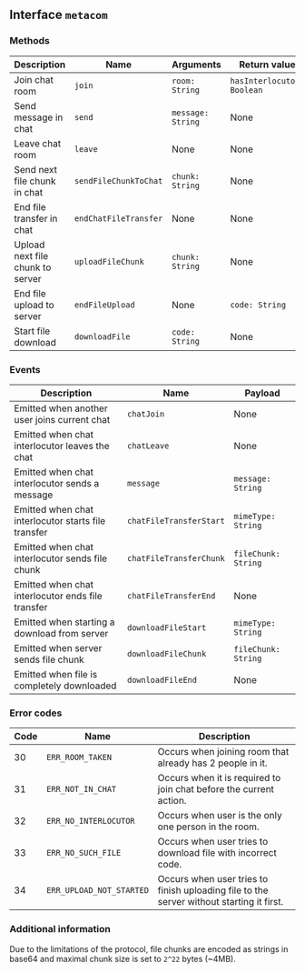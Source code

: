 ## Interface `metacom`

### Methods

| Description | Name | Arguments | Return value | Possible erors |
|-------------|------|-----------|--------------|----------------|
| Join chat room | `join` | `room: String` | `hasInterlocutor: Boolean` | `ERR_ROOM_TAKEN` (30) |
| Send message in chat | `send` | `message: String` | None | `ERR_NOT_IN_CHAT` (31), `ERR_NO_INTERLOCUTOR` (32) |
| Leave chat room | `leave` | None | None | `ERR_NOT_IN_CHAT` (31) |
| Send next file chunk in chat | `sendFileChunkToChat` | `chunk: String` | None | `ERR_NOT_IN_CHAT` (31), `ERR_NO_INTERLOCUTOR` (32) |
| End file transfer in chat | `endChatFileTransfer` | None | None | `ERR_NOT_IN_CHAT` (31), `ERR_NO_INTERLOCUTOR` (32) |
| Upload next file chunk to server | `uploadFileChunk` | `chunk: String` | None | None |
| End file upload to server | `endFileUpload` | None | `code: String` | `ERR_UPLOAD_NOT_STARTED (34)` |
| Start file download | `downloadFile` | `code: String` | None | `ERR_NO_SUCH_FILE` (33) |

### Events

| Description | Name | Payload |
|-------------|------|---------|
| Emitted when another user joins current chat | `chatJoin` | None |
| Emitted when chat interlocutor leaves the chat | `chatLeave` | None |
| Emitted when chat interlocutor sends a message | `message` | `message: String` |
| Emitted when chat interlocutor starts file transfer | `chatFileTransferStart` | `mimeType: String` |
| Emitted when chat interlocutor sends file chunk | `chatFileTransferChunk` | `fileChunk: String` |
| Emitted when chat interlocutor ends file transfer | `chatFileTransferEnd` | None |
| Emitted when starting a download from server | `downloadFileStart` | `mimeType: String` |
| Emitted when server sends file chunk | `downloadFileChunk` | `fileChunk: String` |
| Emitted when file is completely downloaded | `downloadFileEnd` | None |

### Error codes

| Code | Name | Description |
|------|------|-------------|
| 30   | `ERR_ROOM_TAKEN` | Occurs when joining room that already has 2 people in it. |
| 31   | `ERR_NOT_IN_CHAT` | Occurs when it is required to join chat before the current action. |
| 32   | `ERR_NO_INTERLOCUTOR` | Occurs when user is the only one person in the room. |
| 33   | `ERR_NO_SUCH_FILE` | Occurs when user tries to download file with incorrect code. |
| 34   | `ERR_UPLOAD_NOT_STARTED` | Occurs when user tries to finish uploading file to the server without starting it first. |

### Additional information

Due to the limitations of the protocol, file chunks are encoded as strings
in base64 and maximal chunk size is set to `2^22` bytes (~4MB).
